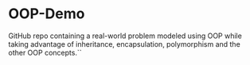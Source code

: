 # OOP-Demo
GitHub repo containing a real-world problem modeled using OOP while taking advantage of inheritance, encapsulation, polymorphism and the other OOP concepts.``
